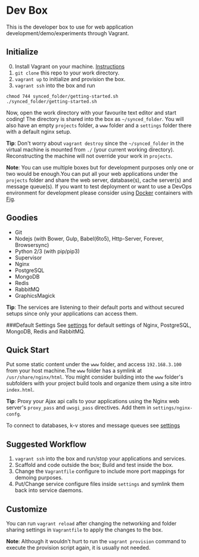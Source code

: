 Dev Box
=======
This is the developer box to use for web application development/demo/experiments through Vagrant.


Initialize
----------

0. Install Vagrant on your machine. [Instructions](https://docs.vagrantup.com/)
1. `git clone` this repo to your work directory.
2. `vagrant up` to initialize and provision the box.
3. `vagrant ssh` into the box and run
```
chmod 744 synced_folder/getting-started.sh
./synced_folder/getting-started.sh
```
Now, open the work directory with your favourite text editor and start coding! The directory is shared into the box as `~/synced_folder`. You will also have an empty `projects` folder, a `www` folder and a `settings` folder there with a default nginx setup. 

**Tip**: Don't worry about `vagrant destroy` since the `~/synced_folder` in the virtual machine is mounted from `./` (your current working directory). Reconstructing the machine will not override your work in `projects`.

**Note**: You can use multiple boxes but for development purposes only one or two would be enough.You can put all your web applications under the `projects` folder and share the web server, database(s), cache server(s) and message queue(s). If you want to test deployment or want to use a DevOps environment for development please consider using [Docker](https://www.docker.com/) containers 
with [Fig](http://www.fig.sh/).


Goodies
-------

* Git
* Nodejs (with Bower, Gulp, Babel(6to5), Http-Server, Forever, Browsersync)
* Python 2/3 (with pip/pip3)
* Supervisor
* Nginx 
* PostgreSQL
* MongoDB
* Redis
* RabbitMQ
* GraphicsMagick

**Tip**: The services are listening to their default ports and without secured setups since only your applications can access them. 

###Default Settings
See [settings](./settings/README.md) for default settings of Nginx, PostgreSQL, MongoDB, Redis and RabbitMQ.


Quick Start
-----------
Put some static content under the `www` folder, and access `192.168.3.100` from your host machine.The `www` folder has a symlink at `/usr/share/nginx/html`. You might consider building into the `www` folder's subfolders with your project build tools and organize them using a site intro `index.html`.

**Tip**: Proxy your Ajax api calls to your applications using the Nginx web server's `proxy_pass` and `uwsgi_pass` directives. Add them in `settings/nginx-confg`.

To connect to databases, k-v stores and message queues see [settings](./settings/README.md)


Suggested Workflow
------------------

1. `vagrant ssh` into the box and run/stop your applications and services.
2. Scaffold and code outside the box; Build and test inside the box.
3. Change the `Vagrantfile` configure to include more port mappings for demoing purposes.
4. Put/Change service configure files inside `settings` and symlink them back into service daemons.


Customize
---------
You can run `vagrant reload` after changing the networking and folder sharing settings in `Vagrantfile` to 
apply the changes to the box.

**Note**: Although it wouldn't hurt to run the `vagrant provision` command to execute the provision script again, it is usually not needed.
